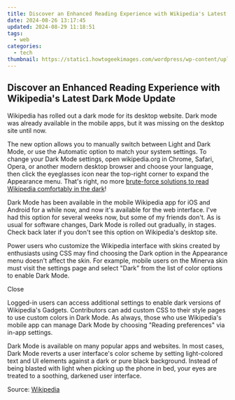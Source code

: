 ```yaml
---
title: Discover an Enhanced Reading Experience with Wikipedia's Latest Dark Mode Update
date: 2024-08-26 13:17:45
updated: 2024-08-29 11:18:51
tags:
  - web
categories:
  - tech
thumbnail: https://static1.howtogeekimages.com/wordpress/wp-content/uploads/2024/07/wikipedia.jpg
---
```


## Discover an Enhanced Reading Experience with Wikipedia's Latest Dark Mode Update

Wikipedia has rolled out a dark mode for its desktop website. Dark mode was already available in the mobile apps, but it was missing on the desktop site until now.

 The new option allows you to manually switch between Light and Dark Mode, or use the Automatic option to match your system settings. To change your Dark Mode settings, open wikipedia.org in Chrome, Safari, Opera, or another modern desktop browser and choose your language, then click the eyeglasses icon near the top-right corner to expand the Appearance menu. That's right, no more [brute-force solutions to read Wikipedia comfortably in the dark](https://sound-issues.techidaily.com/corsair-hs60-mic-issues-heres-how-to-get-it-up-and-running-again/)!

 Dark Mode has been available in the mobile Wikipedia app for iOS and Android for a while now, and now it's available for the web interface. I've had this option for several weeks now, but some of my friends don't. As is usual for software changes, Dark Mode is rolled out gradually, in stages. Check back later if you don't see this option on Wikipedia's desktop site.

 Power users who customize the Wikipedia interface with skins created by enthusiasts using CSS may find choosing the Dark option in the Appearance menu doesn't affect the skin. For example, mobile users on the Minerva skin must visit the settings page and select "Dark" from the list of color options to enable Dark Mode.

Close 

 Logged-in users can access additional settings to enable dark versions of Wikipedia's Gadgets. Contributors can add custom CSS to their style pages to use custom colors in Dark Mode. As always, those who use Wikipedia's mobile app can manage Dark Mode by choosing "Reading preferences" via in-app settings.

 Dark Mode is available on many popular apps and websites. In most cases, Dark Mode reverts a user interface's color scheme by setting light-colored text and UI elements against a dark or pure black background. Instead of being blasted with light when picking up the phone in bed, your eyes are treated to a soothing, darkened user interface.

 Source: [Wikipedia](https://en.wikipedia.org/wiki/Wikipedia:Dark%5Fmode#/media/File:Dark-mode%5Fuser%5Fscript%5Fscreenshot%5F2019-09-20%5FLight-on-dark%5Fcolor%5Fscheme%5F-%5FWikipedia.png)

<ins class="adsbygoogle"
     style="display:block"
     data-ad-format="autorelaxed"
     data-ad-client="ca-pub-7571918770474297"
     data-ad-slot="1223367746"></ins>



<ins class="adsbygoogle"
     style="display:block"
     data-ad-client="ca-pub-7571918770474297"
     data-ad-slot="8358498916"
     data-ad-format="auto"
     data-full-width-responsive="true"></ins>
